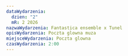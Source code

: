 ```yaml
---
dataWydarzenia:
  dzien: "2"
  mR: 2 2026
nazwaWydarzenia: Fantastica ensemble x Tunel
opisWydarzenia: Poczta glowna muza
miejsceWydarzenia: Poczta glowna
czasWydarzenia: 2:00
---
```

